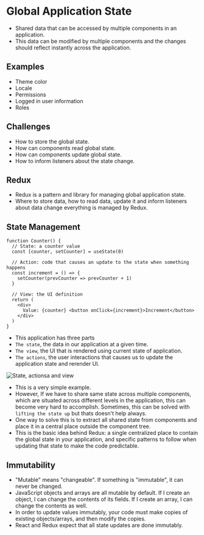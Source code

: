# Global Application State

- Shared data that can be accessed by multiple components in an application.
- This data can be modified by multiple components and the changes should reflect instantly across the application.

## Examples

- Theme color
- Locale
- Permissions
- Logged in user information
- Roles


## Challenges

- How to store the global state.
- How can components read global state.
- How can components update global state.
- How to inform listeners about the state change.


## Redux

- Redux is a pattern and library for managing global application state.
- Where to store data, how to read data, update it and inform listeners about data change everything is managed by Redux.


## State Management

```tsx
function Counter() {
  // State: a counter value
  const [counter, setCounter] = useState(0)

  // Action: code that causes an update to the state when something happens
  const increment = () => {
    setCounter(prevCounter => prevCounter + 1)
  }

  // View: the UI definition
  return (
    <div>
      Value: {counter} <button onClick={increment}>Increment</button>
    </div>
  )
}
```

- This application has three parts
- `The state`, the data in our application at a given time.
- `The view`, the UI that is rendered using current state of application.
- `The actions`, the user interactions that causes us to update the application state and rerender UI.

![State, actionsa and view](https://redux.js.org/assets/images/one-way-data-flow-04fe46332c1ccb3497ecb04b94e55b97.png)

- This is a very simple example.
- However, If we have to share same state across multiple components, which are situated across different levels in the application, this can become very hard to accomplish. Sometimes, this can be solved with `lifting the state up` but thats doesn't help always.
- One way to solve this is to extract all shared state from components and place it in a central place outside the component tree.
- This is the basic idea behind Redux: a single centralized place to contain the global state in your application, and specific patterns to follow when updating that state to make the code predictable.


## Immutability

- "Mutable" means "changeable". If something is "immutable", it can never be changed.
- JavaScript objects and arrays are all mutable by default. If I create an object, I can change the contents of its fields. If I create an array, I can change the contents as well.
- In order to update values immutably, your code must make copies of existing objects/arrays, and then modify the copies.
- React and Redux expect that all state updates are done immutably.
